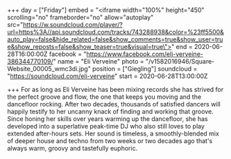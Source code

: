 +++
day = ["Friday"]
embed = "<iframe width=\"100%\" height=\"450\" scrolling=\"no\" frameborder=\"no\" allow=\"autoplay\" src=\"https://w.soundcloud.com/player/?url=https%3A//api.soundcloud.com/tracks/743288938&color=%23ff5500&auto_play=false&hide_related=false&show_comments=true&show_user=true&show_reposts=false&show_teaser=true&visual=true\"></iframe>"
end = 2020-06-28T16:00:00Z
facebook = "https://www.facebook.com/eli-verveine-386344770109/"
name = "Eli Verveine"
photo = "/v1582016946/Square-Website_00005_wmc3di.jpg"
position = ["Giegling"]
soundcloud = "https://soundcloud.com/eli-verveine"
start = 2020-06-28T13:00:00Z

+++
For as long as Eli Verveine has been mixing records she has strived for the perfect groove and flow, the one that keeps you moving and the dancefloor rocking. After two decades, thousands of satisfied dancers will happily testify to her uncanny knack of finding and working that groove. Since honing her skills over years warming up the dancefloor, she has developed into a superlative peak-time DJ who also still loves to play extended after-hours sets. Her sound is timeless, a smoothly-blended mix of deeper house and techno from two weeks or two decades ago that's always warm, groovy and tastefully euphoric.